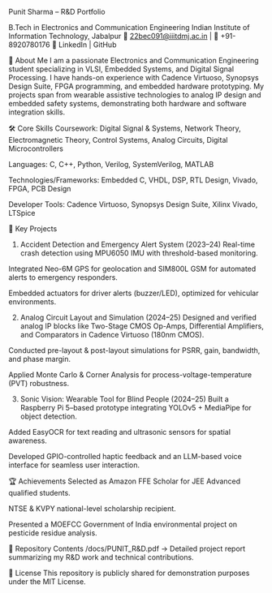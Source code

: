 Punit Sharma – R&D Portfolio

B.Tech in Electronics and Communication Engineering
Indian Institute of Information Technology, Jabalpur
📧 22bec091@iiitdmj.ac.in | 📱 +91-8920780176
🔗 LinkedIn | GitHub

📌 About Me
I am a passionate Electronics and Communication Engineering student specializing in VLSI, Embedded Systems, and Digital Signal Processing. I have hands-on experience with Cadence Virtuoso, Synopsys Design Suite, FPGA programming, and embedded hardware prototyping. My projects span from wearable assistive technologies to analog IP design and embedded safety systems, demonstrating both hardware and software integration skills.

🛠 Core Skills
Coursework: Digital Signal & Systems, Network Theory, Electromagnetic Theory, Control Systems, Analog Circuits, Digital Microcontrollers

Languages: C, C++, Python, Verilog, SystemVerilog, MATLAB

Technologies/Frameworks: Embedded C, VHDL, DSP, RTL Design, Vivado, FPGA, PCB Design

Developer Tools: Cadence Virtuoso, Synopsys Design Suite, Xilinx Vivado, LTSpice

🚀 Key Projects
1. Accident Detection and Emergency Alert System (2023–24)
Real-time crash detection using MPU6050 IMU with threshold-based monitoring.

Integrated Neo-6M GPS for geolocation and SIM800L GSM for automated alerts to emergency responders.

Embedded actuators for driver alerts (buzzer/LED), optimized for vehicular environments.

2. Analog Circuit Layout and Simulation (2024–25)
Designed and verified analog IP blocks like Two-Stage CMOS Op-Amps, Differential Amplifiers, and Comparators in Cadence Virtuoso (180nm CMOS).

Conducted pre-layout & post-layout simulations for PSRR, gain, bandwidth, and phase margin.

Applied Monte Carlo & Corner Analysis for process-voltage-temperature (PVT) robustness.

3. Sonic Vision: Wearable Tool for Blind People (2024–25)
Built a Raspberry Pi 5–based prototype integrating YOLOv5 + MediaPipe for object detection.

Added EasyOCR for text reading and ultrasonic sensors for spatial awareness.

Developed GPIO-controlled haptic feedback and an LLM-based voice interface for seamless user interaction.

🏆 Achievements
Selected as Amazon FFE Scholar for JEE Advanced qualified students.

NTSE & KVPY national-level scholarship recipient.

Presented a MOEFCC Government of India environmental project on pesticide residue analysis.

📂 Repository Contents
/docs/PUNIT_R&D.pdf → Detailed project report summarizing my R&D work and technical contributions.

📜 License
This repository is publicly shared for demonstration purposes under the MIT License.
